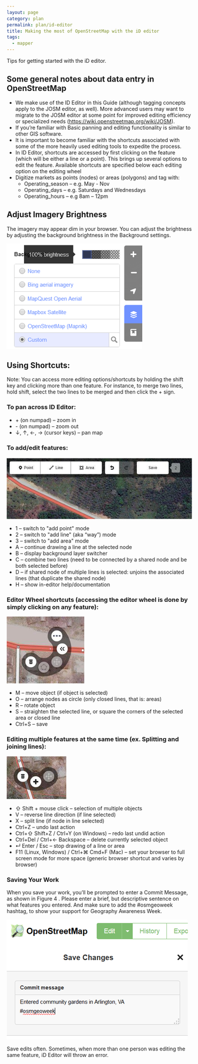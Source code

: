 ```yaml
---
layout: page
category: plan
permalink: plan/id-editor
title: Making the most of OpenStreetMap with the iD editor
tags:
  - mapper
---
```


Tips for getting started with the iD editor.

## Some general notes about data entry in OpenStreetMap

* We make use of the ID Editor in this Guide (although tagging concepts apply to the JOSM editor, as well). More advanced users may want to migrate to the JOSM editor at some point for improved editing efficiency or specialized needs (https://wiki.openstreetmap.org/wiki/JOSM).
* If you’re familiar with Basic panning and editing functionality is similar to other GIS software.
* It is important to become familiar with the shortcuts associated with some of the more heavily used editing tools to expedite the process.
* In ID Editor, shortcuts are accessed by first clicking on the feature (which will be either a line or a point). This brings up several options to edit the feature. Available shortcuts are specified below each editing option on the editing wheel
* Digitize markets as points (nodes) or areas (polygons) and tag with:
  * Operating_season – e.g. May - Nov
  * Operating_days – e.g. Saturdays and Wednesdays
  * Operating_hours – e.g 8am – 12pm

## Adjust Imagery Brightness
The imagery may appear dim in your browser. You can adjust the brightness by adjusting the background brightness in the Background settings.

<img src="/img/post-images/id-brightness.png" />

## Using Shortcuts:

Note: You can access more editing options/shortcuts by holding the shift key and clicking more than one feature. For instance, to merge two lines, hold shift, select the two lines to be merged and then click the + sign. 

###	To pan across ID Editor:

* +&nbsp;(on numpad) – zoom in
* -&nbsp;(on numpad) – zoom out
* ↓, ↑, ←, → (cursor keys) – pan map

### To add/edit features:

<img src="/img/post-images/add-edit.jpg" />

* 1 – switch to "add point" mode
* 2 – switch to "add line" (aka “way”) mode
* 3 – switch to "add area" mode
* A – continue drawing a line at the selected node
* B – display background layer switcher
* C – combine two lines (need to be connected by a shared node and be both selected before)
* D – if shared node of multiple lines is selected: unjoins the associated lines (that duplicate the shared node)
* H – show in-editor help/documentation

### Editor Wheel shortcuts (accessing the editor wheel is done by simply clicking on any feature):

<img src="/img/post-images/editor-wheel.jpg" />

* M – move object (if object is selected)
* O – arrange nodes as circle (only closed lines, that is: areas)
* R – rotate object
* S – straighten the selected line, or square the corners of the selected area or closed line
* Ctrl+S – save

### Editing multiple features at the same time (ex. Splitting and joining lines):

<img src="/img/post-images/id-multiple.jpg" />

* ⇧ Shift + mouse click – selection of multiple objects
* V – reverse line direction (if line selected)
* X – split line (if node in line selected)
* Ctrl+Z – undo last action
* Ctrl+⇧ Shift+Z / Ctrl+Y (on Windows) – redo last undid action
* Ctrl+Del / Ctrl+← Backspace – delete currently selected object
* ↵ Enter / Esc – stop drawing of a line or area
* F11 (Linux, Windows) / Ctrl+⌘ Cmd+F (Mac) – set your browser to full screen mode for more space (generic browser shortcut and varies by browser)

### Saving Your Work

When you save your work, you’ll be prompted to enter a Commit Message, as shown in Figure 4 . Please enter a brief, but descriptive sentence on what features you entered. And make sure to add the #osmgeoweek hashtag, to show your support for Geography Awareness Week. 

<img src="/img/post-images/save.png" />

Save edits often. Sometimes, when more than one person was editing the same feature, iD Editor will throw an error.
